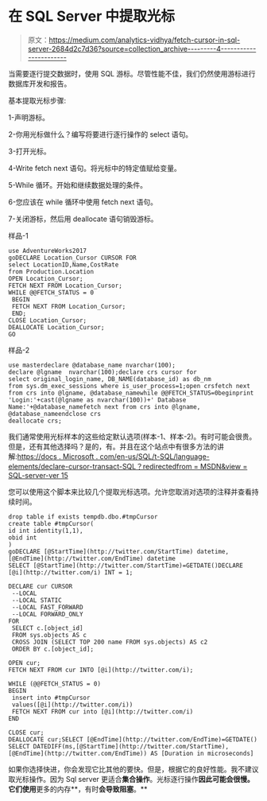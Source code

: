# 在 SQL Server 中提取光标

> 原文：<https://medium.com/analytics-vidhya/fetch-cursor-in-sql-server-2684d2c7d36?source=collection_archive---------4----------------------->

当需要逐行提交数据时，使用 SQL 游标。尽管性能不佳，我们仍然使用游标进行数据库开发和报告。

基本提取光标步骤:

1-声明游标。

2-你用光标做什么？编写将要进行逐行操作的 select 语句。

3-打开光标。

4-Write fetch next 语句。将光标中的特定值赋给变量。

5-While 循环。开始和继续数据处理的条件。

6-您应该在 while 循环中使用 fetch next 语句。

7-关闭游标，然后用 deallocate 语句销毁游标。

样品-1

```
use AdventureWorks2017
goDECLARE Location_Cursor CURSOR FOR
select LocationID,Name,CostRate 
from Production.Location
OPEN Location_Cursor;
FETCH NEXT FROM Location_Cursor;
WHILE @@FETCH_STATUS = 0
 BEGIN
 FETCH NEXT FROM Location_Cursor;
 END;
CLOSE Location_Cursor;
DEALLOCATE Location_Cursor;
GO
```

样品-2

```
use masterdeclare @database_name nvarchar(100);
declare @lgname  nvarchar(100);declare crs cursor for
select original_login_name, DB_NAME(database_id) as db_nm
from sys.dm_exec_sessions where is_user_process=1;open crsfetch next from crs into @lgname, @database_namewhile @@FETCH_STATUS=0beginprint 'Login:'+cast(@lgname as nvarchar(100))+' Database Name:'+@database_namefetch next from crs into @lgname, @database_nameendclose crs
deallocate crs;
```

我们通常使用光标样本的这些给定默认选项(样本-1、样本-2)。有时可能会很贵。但是，还有其他选择吗？是的，有。并且在这个站点中有很多方法的讲解:[https://docs . Microsoft . com/en-us/SQL/t-SQL/language-elements/declare-cursor-transact-SQL？redirectedfrom = MSDN&view = SQL-server-ver 15](https://docs.microsoft.com/en-us/sql/t-sql/language-elements/declare-cursor-transact-sql?redirectedfrom=MSDN&view=sql-server-ver15)

您可以使用这个脚本来比较几个提取光标选项。允许您取消对选项的注释并查看持续时间。

```
drop table if exists tempdb.dbo.#tmpCursor
create table #tmpCursor(
id int identity(1,1),
obid int 
)
goDECLARE [@StartTime](http://twitter.com/StartTime) datetime,[@EndTime](http://twitter.com/EndTime) datetime 
SELECT [@StartTime](http://twitter.com/StartTime)=GETDATE()DECLARE [@i](http://twitter.com/i) INT = 1;

DECLARE cur CURSOR
 --LOCAL
 --LOCAL STATIC
 --LOCAL FAST_FORWARD
 --LOCAL FORWARD_ONLY
FOR
 SELECT c.[object_id] 
 FROM sys.objects AS c
 CROSS JOIN (SELECT TOP 200 name FROM sys.objects) AS c2
 ORDER BY c.[object_id];

OPEN cur;
FETCH NEXT FROM cur INTO [@i](http://twitter.com/i);

WHILE (@@FETCH_STATUS = 0)
BEGIN
 insert into #tmpCursor
 values([@i](http://twitter.com/i))
 FETCH NEXT FROM cur into [@i](http://twitter.com/i)
END

CLOSE cur;
DEALLOCATE cur;SELECT [@EndTime](http://twitter.com/EndTime)=GETDATE() 
SELECT DATEDIFF(ms,[@StartTime](http://twitter.com/StartTime),[@EndTime](http://twitter.com/EndTime)) AS [Duration in microseconds]
```

如果你选择快进，你会发现它比其他的要快。但是，根据它的良好性能。我不建议取光标操作。因为 Sql server 更适合**集合操作**。光标逐行操作**因此可能会很慢。它们使用**更多的内存**，有时**会导致阻塞**。**